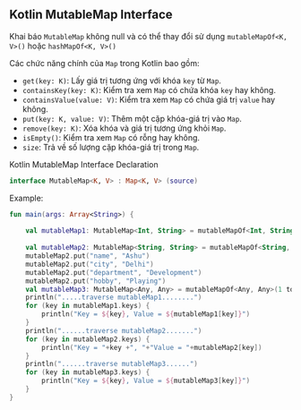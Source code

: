 
## Kotlin MutableMap Interface
Khai báo `MutableMap` không null và có thể thay đổi sử dụng `mutableMapOf<K, V>()` hoặc `hashMapOf<K, V>()`

Các chức năng chính của `Map` trong Kotlin bao gồm:

- `get(key: K)`: Lấy giá trị tương ứng với khóa `key` từ `Map`.
- `containsKey(key: K)`: Kiểm tra xem `Map` có chứa khóa `key` hay không.
- `containsValue(value: V)`: Kiểm tra xem `Map` có chứa giá trị `value` hay không.
- `put(key: K, value: V)`: Thêm một cặp khóa-giá trị vào `Map`.
- `remove(key: K)`: Xóa khóa và giá trị tương ứng khỏi `Map`.
- `isEmpty()`: Kiểm tra xem `Map` có rỗng hay không.
- `size`: Trả về số lượng cặp khóa-giá trị trong `Map`.

  
Kotlin MutableMap Interface Declaration
```kotlin
interface MutableMap<K, V> : Map<K, V> (source)  
```

Example:
```kotlin
fun main(args: Array<String>) {  
  
    val mutableMap1: MutableMap<Int, String> = mutableMapOf<Int, String>(1 to "Ashu", 4 to "Rohan", 2 to "Ajeet", 3 to "Vijay")  
  
    val mutableMap2: MutableMap<String, String> = mutableMapOf<String, String>()  
    mutableMap2.put("name", "Ashu")  
    mutableMap2.put("city", "Delhi")  
    mutableMap2.put("department", "Development")  
    mutableMap2.put("hobby", "Playing")  
    val mutableMap3: MutableMap<Any, Any> = mutableMapOf<Any, Any>(1 to "Ashu", "name" to "Rohsan", 2 to 200)  
    println(".....traverse mutableMap1........")  
    for (key in mutableMap1.keys) {  
        println("Key = ${key}, Value = ${mutableMap1[key]}")  
    }  
    println("......traverse mutableMap2.......")  
    for (key in mutableMap2.keys) {  
        println("Key = "+key +", "+"Value = "+mutableMap2[key])  
    }  
    println("......traverse mutableMap3......")  
    for (key in mutableMap3.keys) {  
        println("Key = ${key}, Value = ${mutableMap3[key]}")  
    }  
}  
```






